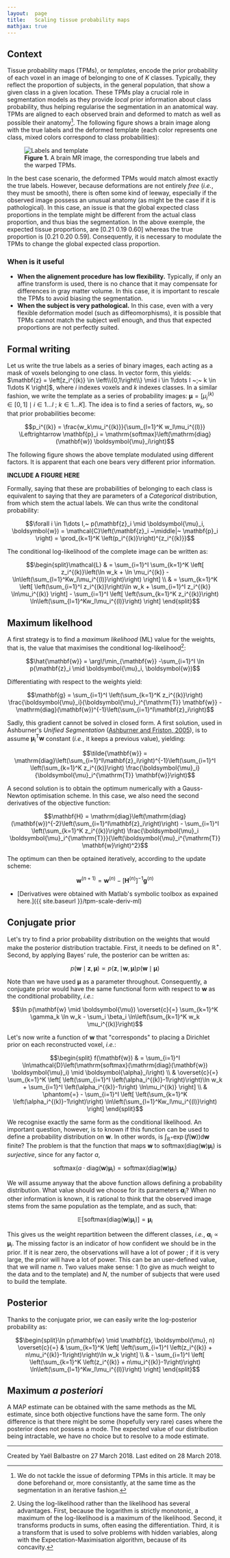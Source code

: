 ```yaml
---
layout:  page
title:   Scaling tissue probability maps
mathjax: true
---
```


Context
-------

Tissue probability maps (TPMs), or *templates*, encode the prior probability of each voxel in an image of belonging to one of $K$ classes. Typically, they reflect the proportion of subjects, in the general population, that show a given class in a given location. These TPMs play a crucial role in segmentation models as they provide *local* prior information about class probability, thus helping regularise the segmentation in an anatomical way. TPMs are aligned to each observed brain and deformed to match as well as possible their anatomy[^registration]. The following figure shows a brain image along with the true labels and the deformed template (each color represents one class, mixed colors correspond to class probabilities):

[^registration]: We do not tackle the issue of deforming TPMs in this article. It may be done beforehand or, more consistantly, at the same time as the segmentation in an iterative fashion.

<figure>
<img src="{{site.baseurl}}/images/tpm-scale/input.png" alt="Labels and template" />
<figcaption><b>Figure 1.</b> A brain MR image, the corresponding true labels and the warped TPMs.</figcaption>
</figure>

In the best case scenario, the deformed TPMs would match almost exactly the true labels. However, because deformations are not entirely *free* (*i.e.*, they must be smooth), there is often some kind of leeway, especially if the observed image possess an unusual anatomy (as might be the case if it is pathological). In this case, an issue is that the global expected class proportions in the template might be different from the actual class proportion, and thus bias the segmentation. In the above exemple, the expected tissue proportions, are [0.21 0.19 0.60] whereas the true proportion is [0.21 0.20 0.59]. Consequently, it is necessary to modulate the TPMs to change the global expected class proportion.

### When is it useful

- **When the alignement procedure has low flexibility.** Typically, if only an affine transform is used, there is no chance that it may compensate for differences in gray matter volume. In this case, it is important to rescale the TPMs to avoid biasing the segmentation.
- **When the subject is very pathological.** In this case, even with a very flexible deformation model (such as diffeomorphisms), it is possible that TPMs cannot match the subject well enough, and thus that expected proportions are not perfectly suited.

Formal writing
--------------

Let us write the true labels as a series of binary images, each acting as a mask of voxels belonging to one class. In vector form, this yields: $\mathbf{z} = \left[z_i^{(k)} \in \left\\{0,1\right\\} \mid  i \in 1\dots I ~;~ k \in 1\dots K \right]$, where $i$ indexes voxels and $k$ indexes classes. In a similar fashion, we write the template as a series of probability images: $\boldsymbol{\mu} = \left[\mu_i^{(k)} \in \left[0,1\right] \mid  i \in 1\dots I ~;~ k \in 1\dots K \right]$. The idea is to find a series of factors, $w_k$, so that prior probabilities become:

$$p_i^{(k)} = \frac{w_k\mu_i^{(k)}}{\sum_{l=1}^K w_l\mu_i^{(l)}} \Leftrightarrow \mathbf{p}_i = \mathrm{softmax}\left(\mathrm{diag}(\mathbf{w}) \boldsymbol{\mu}_i\right)$$

The following figure shows the above template modulated using different factors. It is apparent that each one bears very different prior information.

**INCLUDE A FIGURE HERE**

Formally, saying that these are probabilities of belonging to each class is equivalent to saying that they are parameters of a _Categorical_ distribution, from which stem the actual labels. We can thus write the conditonal probability:

$$\forall i \in 1\dots I,~ p(\mathbf{z}_i \mid \boldsymbol{\mu}_i, \boldsymbol{w}) = \mathcal{C}\left(\mathbf{z}_i ~\middle|~ \mathbf{p}_i \right) = \prod_{k=1}^K \left(p_i^{(k)}\right)^{z_i^{(k)}}$$

The conditional log-likelihood of the complete image can be written as:

$$\begin{split}\mathcal{L}
& = \sum_{i=1}^I \sum_{k=1}^K \left[ z_i^{(k)}\left(\ln w_k + \ln \mu_i^{(k)} - \ln\left(\sum_{l=1}^Kw_l\mu_i^{(l)}\right)\right) \right] \\
& = \sum_{k=1}^K \left[ \left(\sum_{i=1}^I z_i^{(k)}\right)\ln w_k  + \sum_{i=1}^I z_i^{(k)} \ln\mu_i^{(k)} \right] - \sum_{i=1}^I \left[ \left(\sum_{k=1}^K z_i^{(k)}\right) \ln\left(\sum_{l=1}^Kw_l\mu_i^{(l)}\right) \right]
\end{split}$$

Maximum likelhood
-----------------

A first strategy is to find a *maximum likelihood* (ML) value for the weights, that is, the value that maximises the conditional log-likelihood[^log]:

[^log]: Using the log-likelihood rather than the likelihood has several advantages. First, because the logarithm is strictly monotonic, a maximum of the log-likelihood is a maximum of the likelihood. Second, it transforms products in sums, often easing the differentiation. Third, it is a transform that is used to solve problems with hidden variables, along with the Expectation-Maximisation algorithm, because of its concavity.

$$\hat{\mathbf{w}} = \arg\!\min_{\mathbf{w}} -\sum_{i=1}^I \ln p(\mathbf{z}_i \mid \boldsymbol{\mu}_i, \boldsymbol{w})$$

Differentiating with respect to the weights yield:

$$\mathbf{g} = \sum_{i=1}^I \left(\sum_{k=1}^K z_i^{(k)}\right) \frac{\boldsymbol{\mu}_i}{\boldsymbol{\mu}_i^{\mathrm{T}} \mathbf{w}} - \mathrm{diag}(\mathbf{w})^{-1}\left(\sum_{i=1}^I\mathbf{z}_i\right)$$

Sadly, this gradient cannot be solved in closed form. A first solution, used in Ashburner's *Unified Segmentation* ([Ashburner and Friston, 2005](https://doi.org/10.1016/j.neuroimage.2005.02.018 "Persistent link using digital object identifier")), is to assume $\boldsymbol{\mu}_i^{\mathrm{T}} \mathbf{w}$ constant (*i.e.*, it keeps a previous value), yielding:

$$\tilde{\mathbf{w}} = \mathrm{diag}\left(\sum_{i=1}^I\mathbf{z}_i\right)^{-1}\left(\sum_{i=1}^I \left(\sum_{k=1}^K z_i^{(k)}\right) \frac{\boldsymbol{\mu}_i}{\boldsymbol{\mu}_i^{\mathrm{T}} \mathbf{w}}\right)$$

A second solution is to obtain the optimum numerically with a Gauss-Newton optimisation scheme. In this case, we also need the second derivatives of the objective function:

$$\mathbf{H} = \mathrm{diag}\left(\mathrm{diag}(\mathbf{w})^{-2}\left(\sum_{i=1}^I\mathbf{z}_i\right)\right) - \sum_{i=1}^I \left(\sum_{k=1}^K z_i^{(k)}\right) \frac{\boldsymbol{\mu}_i \boldsymbol{\mu}_i^{\mathrm{T}}}{\left(\boldsymbol{\mu}_i^{\mathrm{T}} \mathbf{w}\right)^2}$$

The optimum can then be optained iteratively, according to the update scheme:

$$\mathbf{w}^{(n+1)} = \mathbf{w}^{(n)} - \left[\mathbf{H}^{(n)}\right]^{-1} \mathbf{g}^{(n)}$$

- [Derivatives were obtained with Matlab's symbolic toolbox as expained here.]({{ site.baseurl }}/tpm-scale-deriv-ml)

Conjugate prior
---------------

Let's try to find a prior probability distribution on the weights that would make the posterior distribution tractable. First, it needs to be defined on $\mathbb{R}^+$. Second, by applying Bayes' rule, the posterior can be written as:

$$p(\mathbf{w} \mid \mathbf{z}, \boldsymbol{\mu}) \propto p(\mathbf{z}, \mid \mathbf{w}, \boldsymbol{\mu}) p(\mathbf{w} \mid \boldsymbol{\mu})$$

Note than we have used $\boldsymbol{\mu}$ as a parameter throughout. Consequently, a conjugate prior would have the same functional form with respect to $\mathbf{w}$ as the conditional probability, *i.e.*:

$$\ln p(\mathbf{w} \mid \boldsymbol{\mu}) \overset{c}{=} \sum_{k=1}^K \gamma_k \ln w_k - \sum_i \beta_i \ln\left(\sum_{k=1}^K w_k \mu_i^{(k)}\right)$$

Let's now write a function of $\mathbf{w}$ that "corresponds" to placing a Dirichlet prior on each reconstructed voxel, *i.e.*:

$$\begin{split}
f(\mathbf{w})
& = \sum_{i=1}^I \ln\mathcal{D}\left(\mathrm{softmax}(\mathrm{diag}(\mathbf{w}) \boldsymbol{\mu}_i) \mid \boldsymbol{\alpha}_i\right) \\
& \overset{c}{=} \sum_{k=1}^K \left[ \left(\sum_{i=1}^I \left(\alpha_i^{(k)}-1\right)\right)\ln w_k  + \sum_{i=1}^I \left(\alpha_i^{(k)}-1\right) \ln\mu_i^{(k)} \right] \\
& \phantom{=} - \sum_{i=1}^I \left[ \left(\sum_{k=1}^K \left(\alpha_i^{(k)}-1\right)\right) \ln\left(\sum_{l=1}^Kw_l\mu_i^{(l)}\right) \right]
\end{split}$$

We recognise exactly the same form as the conditional likelihood. An important question, however, is to known if this function can be used to define a probability distribution on $\mathbf{w}$. In other words, is $\int_{\mathbb{R}^+} \exp(f(\mathbf{w})) \mathrm{d}\mathbf{w}$ finite? The problem is that the function that maps $\mathbf{w}$ to $\mathrm{softmax}(\mathrm{diag}(\mathbf{w}) \boldsymbol{\mu}_i)$ is *surjective*, since for any factor $a$,

$$\mathrm{softmax}(a \cdot \mathrm{diag}(\mathbf{w}) \boldsymbol{\mu}_i) = \mathrm{softmax}(\mathrm{diag}(\mathbf{w}) \boldsymbol{\mu}_i)$$

We will assume anyway that the above function allows defining a probability distribution. What value should we choose for its parameters $\mathbf{\alpha}_i$? When no other information is known, it is rational to think that the observed image stems from the same population as the template, and as such, that:

$$\mathbb{E}\left[\mathrm{softmax}(\mathrm{diag}(\mathbf{w}) \boldsymbol{\mu}_i)\right] = \boldsymbol{\mu}_i$$

This gives us the weight repartition between the different classes, *i.e.*, $\boldsymbol{\alpha}_i \propto \mathbf{\mu}_i$. The missing factor is an indicator of how confident we should be in the prior. If it is near zero, the observations will have a lot of power ; if it is very large, the prior will have a lot of power. This can be an user-defined value, that we will name $n$. Two values make sense: 1 (to give as much weight to the data and to the template) and $N$, the number of subjects that were used to build the template.

Posterior
---------

Thanks to the conjugate prior, we can easily write the log-posterior probability as:

$$\begin{split}\ln p(\mathbf{w} \mid \mathbf{z}, \boldsymbol{\mu}, n) \overset{c}{=}
& \sum_{k=1}^K \left[ \left(\sum_{i=1}^I \left(z_i^{(k)} + n\mu_i^{(k)}-1\right)\right)\ln w_k \right] \\
& - \sum_{i=1}^I \left[ \left(\sum_{k=1}^K \left(z_i^{(k)} + n\mu_i^{(k)}-1\right)\right) \ln\left(\sum_{l=1}^Kw_l\mu_i^{(l)}\right) \right]
\end{split}$$

Maximum *a posteriori*
----------------------

A MAP estimate can be obtained with the same methods as the ML estimate, since both objective functions have the same form. The only difference is that there might be some (hopefully very rare) cases where the posterior does not possess a mode. The expected value of our distribution being intractable, we have no choice but to resolve to a mode estimate.

---
Created by Yaël Balbastre on 27 March 2018.
Last edited on 28 March 2018.
